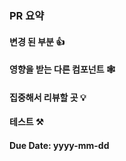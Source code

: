 ### PR 요약
<!-- 코드를 수정하게 된 배경을 입력해주세요 -->

#### 변경 된 부분 👍
<!-- 어떤 클래스/파일이 어떻게 수정되었는지 요약해서 입력해주세요 -->

#### 영향을 받는 다른 컴포넌트 🕸
<!-- 해당 변경사항으로 영향을 받는 타 컴포넌트나 클라이언트를 명시해주세요 -->

#### 집중해서 리뷰할 곳 💡
<!-- (optional) 모두의 의견을 들어보고 싶은 곳이 있거나 로직 검증이 필요한 곳이 있다면 적어주세요 -->

#### 테스트 ⚒
<!-- 테스트를 어떻게 수행했는지 or 할건지적어주세요. (가능하면 테스트 코드와 함께 PR을 올려주세요) -->

#### Due Date: yyyy-mm-dd
